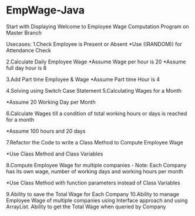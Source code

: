 # EmpWage-Java
Start with Displaying Welcome to Employee Wage Computation Program on Master Branch

Usecases:
1.Check Employee is Present or Absent
*Use ((RANDOM)) for Attendance Check

2.Calculate Daily Employee Wage
*Assume Wage per hour is 20
*Assume full day hour is 8

3.Add Part time Employee & Wage
*Assume Part time Hour is 4

4.Solving using Switch Case Statement
5.Calculating Wages for a Month

*Assume 20 Working Day per Month

6.Calculate Wages till a condition of total working hours or days is reached for a month

*Assume 100 hours and 20 days

7.Refactor the Code to write a Class Method to Compute Employee Wage

*Use Class Method and Class Variables

8.Compute Employee Wage for multiple companies - Note: Each Company has its own wage, number of working days and working hours per month

*Use Class Method with function parameters instead of Class Variables

9.Ability to save the Total Wage for Each Company
10.Ability to manage Employee Wage of multiple companies using Interface approach and using ArrayList. Ability to get the Total Wage when queried by Company
